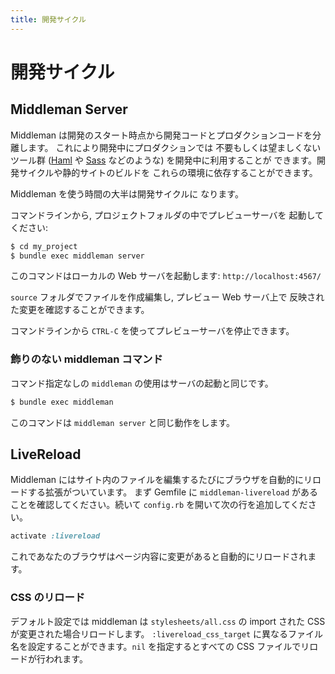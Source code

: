 ```yaml
---
title: 開発サイクル
---
```


# 開発サイクル

## Middleman Server

Middleman は開発のスタート時点から開発コードとプロダクションコードを分離します。
これにより開発中にプロダクションでは
不要もしくは望ましくないツール群 ([Haml](http://haml-lang.com) や
[Sass](http://sass-lang.com) などのような) を開発中に利用することが
できます。開発サイクルや静的サイトのビルドを
これらの環境に依存することができます。

Middleman を使う時間の大半は開発サイクルに
なります。

コマンドラインから, プロジェクトフォルダの中でプレビューサーバを
起動してください:

``` bash
$ cd my_project
$ bundle exec middleman server
```

このコマンドはローカルの Web サーバを起動します: `http://localhost:4567/`

`source` フォルダでファイルを作成編集し, プレビュー Web サーバ上で
反映された変更を確認することができます。

コマンドラインから `CTRL-C` を使ってプレビューサーバを停止できます。

### 飾りのない middleman コマンド

コマンド指定なしの `middleman` の使用はサーバの起動と同じです。

``` bash
$ bundle exec middleman
```

このコマンドは `middleman server` と同じ動作をします。

## LiveReload

Middleman にはサイト内のファイルを編集するたびにブラウザを自動的にリロードする拡張がついています。
まず Gemfile に `middleman-livereload` があることを確認してください。続いて `config.rb` を開いて次の行を追加してください。

``` ruby
activate :livereload
```

これであなたのブラウザはページ内容に変更があると自動的にリロードされます。

### CSS のリロード
デフォルト設定では middleman は `stylesheets/all.css` の import された CSS が変更された場合リロードします。
`:livereload_css_target` に異なるファイル名を設定することができます。`nil` を指定するとすべての CSS ファイルでリロードが行われます。

[HTML5 Boilerplate]: http://html5boilerplate.com
[SMACSS]: http://smacss.com
